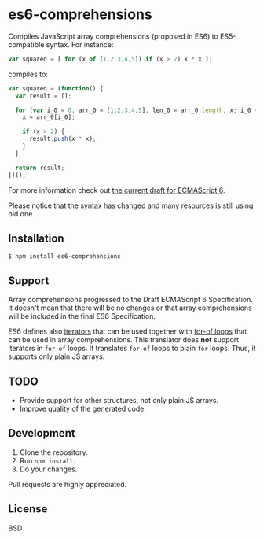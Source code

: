 # es6-comprehensions

Compiles JavaScript array comprehensions (proposed in ES6) to ES5-compatible syntax. For instance:

```js
var squared = [ for (x of [1,2,3,4,5]) if (x > 2) x * x ];
```

compiles to:

```js
var squared = (function() {
  var result = [];

  for (var i_0 = 0, arr_0 = [1,2,3,4,5], len_0 = arr_0.length, x; i_0 < len_0; i_0++) {
    x = arr_0[i_0];

    if (x > 2) {
      result.push(x * x);
    }
  }

  return result;
})();
```

For more information check out [the current draft for ECMAScript 6](http://people.mozilla.org/~jorendorff/es6-draft.html#sec-array-comprehension).

Please notice that the syntax has changed and many resources is still using old one.

## Installation

```
$ npm install es6-comprehensions
```

## Support

Array comprehensions progressed to the Draft ECMAScript 6 Specification. It doesn't mean that there will be no changes or that array comprehensions will be included in the final ES6 Specification.

ES6 defines also [iterators](http://tc39wiki.calculist.org/es6/iterators/) that can be used together with [for-of loops](http://tc39wiki.calculist.org/es6/for-of/) that can be used in array comprehensions. This translator does **not** support iterators in `for-of` loops. It translates `for-of` loops to plain `for` loops. Thus, it supports only plain JS arrays.

## TODO

* Provide support for other structures, not only plain JS arrays.
* Improve quality of the generated code.

## Development

1. Clone the repository.
2. Run `npm install`.
3. Do your changes.

Pull requests are highly appreciated.

## License

BSD
